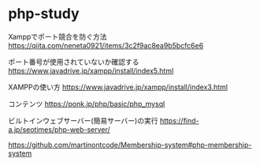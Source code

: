 # php-study
Xamppでポート競合を防ぐ方法
https://qiita.com/neneta0921/items/3c2f9ac8ea9b5bcfc6e6

ポート番号が使用されていないか確認する
https://www.javadrive.jp/xampp/install/index5.html

XAMPPの使い方
https://www.javadrive.jp/xampp/install/index3.html

コンテンツ
https://ponk.jp/php/basic/php_mysql

ビルトインウェブサーバー(簡易サーバー)の実行
https://find-a.jp/seotimes/php-web-server/

https://github.com/martinontcode/Membership-system#php-membership-system
